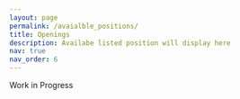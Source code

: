 ```yaml
---
layout: page
permalink: /avaialble_positions/
title: Openings
description: Availabe listed position will display here
nav: true
nav_order: 6
---
```


Work in Progress
